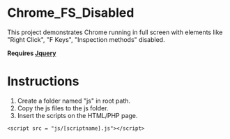 # Chrome_FS_Disabled
This project demonstrates Chrome running in full screen with elements like "Right Click", "F Keys", "Inspection methods" disabled.

<b>Requires <a href="https://jquery.com/">Jquery</a></b>

# Instructions<br>

1. Create a folder named "js" in root path.
2. Copy the js files to the js folder.
3. Insert the scripts on the HTML/PHP page.


` <script src = "js/[scriptname].js"></script> ` 

